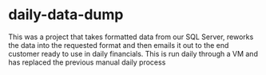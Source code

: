 # daily-data-dump

This was a project that takes formatted data from our SQL Server, reworks the data into the requested format and then emails it out to the end customer ready to use in daily financials. 
This is run daily through a VM and has replaced the previous manual daily process 

